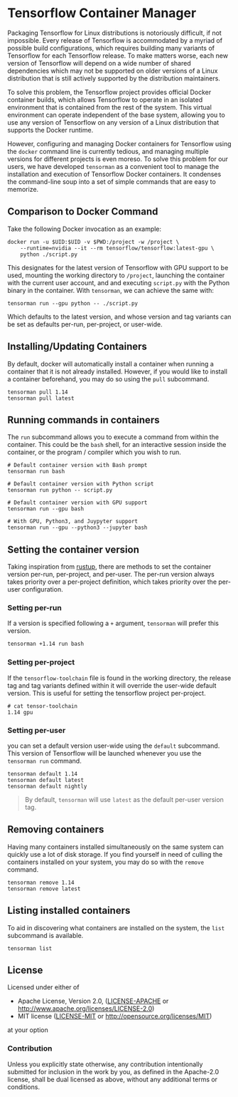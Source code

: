 # Tensorflow Container Manager

Packaging Tensorflow for Linux distributions is notoriously difficult, if not impossible. Every release of Tensorflow is accommodated by a myriad of possible build configurations, which requires building many variants of Tensorflow for each Tensorflow release. To make matters worse, each new version of Tensorflow will depend on a wide number of shared dependencies which may not be supported on older versions of a Linux distribution that is still actively supported by the distribution maintainers.

To solve this problem, the Tensorflow project provides official Docker container builds, which allows Tensorflow to operate in an isolated environment that is contained from the rest of the system. This virtual environment can operate independent of the base system, allowing you to use any version of Tensorflow on any version of a Linux distribution that supports the Docker runtime.

However, configuring and managing Docker containers for Tensorflow using the `docker` command line is currently tedious, and managing multiple versions for different projects is even moreso. To solve this problem for our users, we have developed `tensorman` as a convenient tool to manage the installation and execution of Tensorflow Docker containers. It condenses the command-line soup into a set of simple commands that are easy to memorize.

## Comparison to Docker Command

Take the following Docker invocation as an example:

```
docker run -u $UID:$UID -v $PWD:/project -w /project \
    --runtime=nvidia --it --rm tensorflow/tensorflow:latest-gpu \
    python ./script.py
```

This designates for the latest version of Tensorflow with GPU support to be used, mounting the working directory to `/project`, launching the container with the current user account, and and executing `script.py` with the Python binary in the container. With `tensorman`, we can achieve the same with:

```
tensorman run --gpu python -- ./script.py
```

Which defaults to the latest version, and whose version and tag variants can be set as defaults per-run, per-project, or user-wide.

## Installing/Updating Containers

By default, docker will automatically install a container when running a container that it is not already installed. However, if you would like to install a container beforehand, you may do so using the `pull` subcommand.

```
tensorman pull 1.14
tensorman pull latest
```

## Running commands in containers

The `run` subcommand allows you to execute a command from within the container. This could be the `bash` shell, for an interactive session inside the container, or the program / compiler which you wish to run.

```
# Default container version with Bash prompt
tensorman run bash

# Default container version with Python script
tensorman run python -- script.py

# Default container version with GPU support
tensorman run --gpu bash

# With GPU, Python3, and Juypyter support
tensorman run --gpu --python3 --jupyter bash
```

## Setting the container version

Taking inspiration from [rustup], there are methods to set the container version per-run, per-project, and per-user. The per-run version always takes priority over a per-project definition, which takes priority over the per-user configuration.

[rustup]: https://rustup.rs

### Setting per-run

If a version is specified following a `+` argument, `tensorman` will prefer this version.

```dtd
tensorman +1.14 run bash
```

### Setting per-project

If the `tensorflow-toolchain` file is found in the working directory, the release tag and tag variants defined within it will override the user-wide default version. This is useful for setting the tensorflow project per-project.

```
# cat tensor-toolchain
1.14 gpu
```

### Setting per-user

you can set a default version user-wide using the `default` subcommand. This version of Tensorflow will be launched whenever you use the `tensorman run` command.

```
tensorman default 1.14
tensorman default latest
tensorman default nightly
```

> By default, `tensorman` will use `latest` as the default per-user version tag.

## Removing containers

Having many containers installed simultaneously on the same system can quickly use a lot of disk storage. If you find yourself in need of culling the containers installed on your system, you may do so with the `remove` command.

```
tensorman remove 1.14
tensorman remove latest
```

## Listing installed containers

To aid in discovering what containers are installed on the system, the `list` subcommand is available.

```
tensorman list
```


## License

Licensed under either of

 * Apache License, Version 2.0, ([LICENSE-APACHE](LICENSE-APACHE) or http://www.apache.org/licenses/LICENSE-2.0)
 * MIT license ([LICENSE-MIT](LICENSE-MIT) or http://opensource.org/licenses/MIT)

at your option

### Contribution

Unless you explicitly state otherwise, any contribution intentionally submitted for inclusion in the work by you, as defined in the Apache-2.0 license, shall be dual licensed as above, without any additional terms or conditions.
